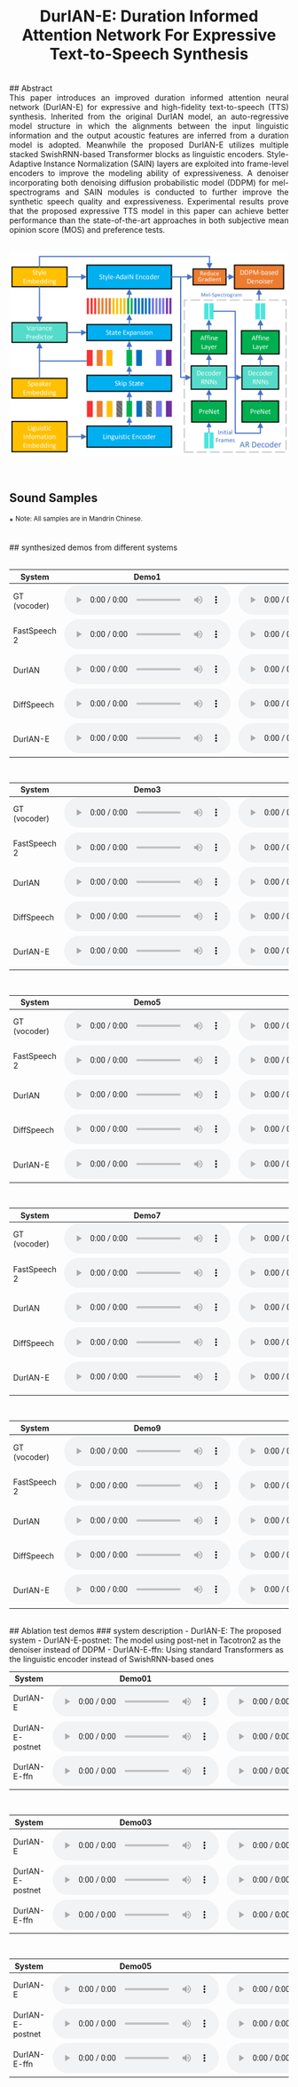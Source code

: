 # <center> DurIAN-E:  Duration Informed Attention Network For Expressive Text-to-Speech Synthesis</center>
<br>
## Abstract
<div style="text-align: justify"> This paper introduces an improved  duration informed attention neural network (DurIAN-E) for expressive and high-fidelity  text-to-speech  (TTS) synthesis.  Inherited from the original DurIAN model, an auto-regressive model structure in which the alignments between the input linguistic information and the output acoustic features are inferred from a duration model is adopted. Meanwhile the proposed DurIAN-E utilizes multiple stacked SwishRNN-based Transformer blocks as linguistic encoders.
Style-Adaptive Instance Normalization (SAIN) layers are exploited into 
frame-level encoders to improve the modeling ability of expressiveness.
A  denoiser incorporating both  denoising diffusion probabilistic model (DDPM) for mel-spectrograms and SAIN modules is conducted to further improve the synthetic  speech quality and expressiveness.
Experimental results prove that the proposed expressive TTS model in this paper can achieve better performance than the state-of-the-art approaches  in both subjective mean opinion score (MOS) and preference tests. </div> 

<br>

![arch](images/duriane.png)

<br>

## Sound Samples

\* <sup>Note: All samples are in Mandrin Chinese.</sup>

<br>
## synthesized demos from different systems
<br>
<br>

<table align="center">
  <thead>
    <tr>
      <th>System</th>
      <th>Demo1</th>
      <th>Demo2</th>
    </tr>
  </thead>
  <tbody>
    
   <tr>
      <td>GT (vocoder) </td>
      <td><audio controls="" preload="auto">
            <source src="wavs/gt/test01.wav"></audio></td>
       <td><audio controls="" preload="auto">
            <source src="wavs/gt/test02.wav"></audio></td>
     
   </tr>
   <tr>
   <td>FastSpeech 2 </td>
    <td><audio controls="" preload="auto">
            <source src="wavs/fs/test01.wav"></audio></td>
    <td><audio controls="" preload="auto">
            <source src="wavs/fs/test02.wav"></audio></td>
    
   </tr>
   <tr>
    <td>DurIAN </td>
     <td><audio controls="" preload="auto">
            <source src="wavs/durian/test01.wav"></audio></td>
    <td><audio controls="" preload="auto">
            <source src="wavs/durian/test02.wav"></audio></td>
   </tr>
   <tr>
    <td>DiffSpeech </td>
     <td><audio controls="" preload="auto">
            <source src="wavs/ds/test01.wav"></audio></td>
    <td><audio controls="" preload="auto">
            <source src="wavs/ds/test02.wav"></audio></td>
   </tr>
   <tr>
    <td>DurIAN-E </td>
     <td><audio controls="" preload="auto">
            <source src="wavs/duriane/test01.wav"></audio></td>
    <td><audio controls="" preload="auto">
            <source src="wavs/duriane/test02.wav"></audio></td>
   </tr>
  </tbody>
</table>
<br>
<table align="center">
  <thead>
    <tr>
      <th>System</th>
      <th>Demo3</th>
      <th>Demo4</th>
    </tr>
  </thead>
  <tbody>
    
   <tr>
      <td>GT (vocoder) </td>
      <td><audio controls="" preload="auto">
            <source src="wavs/gt/test03.wav"></audio></td>
       <td><audio controls="" preload="auto">
            <source src="wavs/gt/test04.wav"></audio></td>
     
   </tr>
   <tr>
   <td>FastSpeech 2 </td>
    <td><audio controls="" preload="auto">
            <source src="wavs/fs/test03.wav"></audio></td>
    <td><audio controls="" preload="auto">
            <source src="wavs/fs/test04.wav"></audio></td>
    
   </tr>
   <tr>
    <td>DurIAN </td>
     <td><audio controls="" preload="auto">
            <source src="wavs/durian/test03.wav"></audio></td>
    <td><audio controls="" preload="auto">
            <source src="wavs/durian/test04.wav"></audio></td>
   </tr>
   <tr>
    <td>DiffSpeech </td>
     <td><audio controls="" preload="auto">
            <source src="wavs/ds/test03.wav"></audio></td>
    <td><audio controls="" preload="auto">
            <source src="wavs/ds/test04.wav"></audio></td>
   </tr>
   <tr>
    <td>DurIAN-E </td>
     <td><audio controls="" preload="auto">
            <source src="wavs/duriane/test03.wav"></audio></td>
    <td><audio controls="" preload="auto">
            <source src="wavs/duriane/test04.wav"></audio></td>
   </tr>
  </tbody>
</table>

<br>

<table align="center">
  <thead>
    <tr>
      <th>System</th>
      <th>Demo5</th>
      <th>Demo6</th>
    </tr>
  </thead>
  <tbody>
    
   <tr>
      <td>GT (vocoder) </td>
      <td><audio controls="" preload="auto">
            <source src="wavs/gt/test05.wav"></audio></td>
       <td><audio controls="" preload="auto">
            <source src="wavs/gt/test06.wav"></audio></td>
     
   </tr>
   <tr>
   <td>FastSpeech 2 </td>
    <td><audio controls="" preload="auto">
            <source src="wavs/fs/test05.wav"></audio></td>
    <td><audio controls="" preload="auto">
            <source src="wavs/fs/test06.wav"></audio></td>
    
   </tr>
   <tr>
    <td>DurIAN </td>
     <td><audio controls="" preload="auto">
            <source src="wavs/durian/test05.wav"></audio></td>
    <td><audio controls="" preload="auto">
            <source src="wavs/durian/test06.wav"></audio></td>
   </tr>
   <tr>
    <td>DiffSpeech </td>
     <td><audio controls="" preload="auto">
            <source src="wavs/ds/test05.wav"></audio></td>
    <td><audio controls="" preload="auto">
            <source src="wavs/ds/test06.wav"></audio></td>
   </tr>
   <tr>
    <td>DurIAN-E </td>
     <td><audio controls="" preload="auto">
            <source src="wavs/duriane/test05.wav"></audio></td>
    <td><audio controls="" preload="auto">
            <source src="wavs/duriane/test06.wav"></audio></td>
   </tr>
  </tbody>
</table>

<br>
<table align="center">
  <thead>
    <tr>
      <th>System</th>
      <th>Demo7</th>
      <th>Demo8</th>
    </tr>
  </thead>
  <tbody>
    
   <tr>
      <td>GT (vocoder) </td>
      <td><audio controls="" preload="auto">
            <source src="wavs/gt/test07.wav"></audio></td>
       <td><audio controls="" preload="auto">
            <source src="wavs/gt/test08.wav"></audio></td>
     
   </tr>
   <tr>
   <td>FastSpeech 2 </td>
    <td><audio controls="" preload="auto">
            <source src="wavs/fs/test07.wav"></audio></td>
    <td><audio controls="" preload="auto">
            <source src="wavs/fs/test08.wav"></audio></td>
    
   </tr>
   <tr>
    <td>DurIAN </td>
     <td><audio controls="" preload="auto">
            <source src="wavs/durian/test07.wav"></audio></td>
    <td><audio controls="" preload="auto">
            <source src="wavs/durian/test08.wav"></audio></td>
   </tr>
   <tr>
    <td>DiffSpeech </td>
     <td><audio controls="" preload="auto">
            <source src="wavs/ds/test07.wav"></audio></td>
    <td><audio controls="" preload="auto">
            <source src="wavs/ds/test08.wav"></audio></td>
   </tr>
   <tr>
    <td>DurIAN-E </td>
     <td><audio controls="" preload="auto">
            <source src="wavs/duriane/test07.wav"></audio></td>
    <td><audio controls="" preload="auto">
            <source src="wavs/duriane/test08.wav"></audio></td>
   </tr>
  </tbody>
</table>

<br>
<table align="center">
  <thead>
    <tr>
      <th>System</th>
      <th>Demo9</th>
      <th>Demo10</th>
    </tr>
  </thead>
  <tbody>
    
   <tr>
      <td>GT (vocoder) </td>
      <td><audio controls="" preload="auto">
            <source src="wavs/gt/test09.wav"></audio></td>
       <td><audio controls="" preload="auto">
            <source src="wavs/gt/test10.wav"></audio></td>
     
   </tr>
   <tr>
   <td>FastSpeech 2 </td>
    <td><audio controls="" preload="auto">
            <source src="wavs/fs/test09.wav"></audio></td>
    <td><audio controls="" preload="auto">
            <source src="wavs/fs/test10.wav"></audio></td>
    
   </tr>
   <tr>
    <td>DurIAN </td>
     <td><audio controls="" preload="auto">
            <source src="wavs/durian/test09.wav"></audio></td>
    <td><audio controls="" preload="auto">
            <source src="wavs/durian/test10.wav"></audio></td>
   </tr>
   <tr>
    <td>DiffSpeech </td>
     <td><audio controls="" preload="auto">
            <source src="wavs/ds/test09.wav"></audio></td>
    <td><audio controls="" preload="auto">
            <source src="wavs/ds/test10.wav"></audio></td>
   </tr>
   <tr>
    <td>DurIAN-E </td>
     <td><audio controls="" preload="auto">
            <source src="wavs/duriane/test09.wav"></audio></td>
    <td><audio controls="" preload="auto">
            <source src="wavs/duriane/test10.wav"></audio></td>
   </tr>
  </tbody>
</table>


<br>
## Ablation test demos
### system description
- DurIAN-E: The proposed system
- DurIAN-E-postnet: The model using post-net in Tacotron2 as the denoiser instead of DDPM
- DurIAN-E-ffn: Using standard Transformers as the linguistic encoder instead of SwishRNN-based ones
<br>
<table align="center">
 <thead>
    <tr>
      <th>System</th>
      <th>Demo01</th>
      <th>Demo02</th>
    </tr>
  </thead>
  <tbody>
    
  
   <tr>
    <td>DurIAN-E </td>
     <td><audio controls="" preload="auto">
            <source src="wavs/abx/duriane/test01.wav"></audio></td>
    <td><audio controls="" preload="auto">
            <source src="wavs/abx/duriane/test02.wav"></audio></td>
   </tr>
    <tr>
      <td>DurIAN-E-postnet </td>
      <td><audio controls="" preload="auto">
            <source src="wavs/abx/duriane-e-postnet/test01.wav"></audio></td>
       <td><audio controls="" preload="auto">
            <source src="wavs/abx/duriane-e-postnet/test02.wav"></audio></td>
     
   </tr>
   <tr>
   <td>DurIAN-E-ffn</td>
    <td><audio controls="" preload="auto">
            <source src="wavs/abx/duriane-e-ffn/test01.wav"></audio></td>
    <td><audio controls="" preload="auto">
            <source src="wavs/abx/duriane-e-ffn/test02.wav"></audio></td>
    
   </tr>
  </tbody>
</table>
<br>
<table align="center">
 <thead>
    <tr>
      <th>System</th>
      <th>Demo03</th>
      <th>Demo04</th>
    </tr>
  </thead>
  <tbody>
    
  
   <tr>
    <td>DurIAN-E </td>
     <td><audio controls="" preload="auto">
            <source src="wavs/abx/duriane/test03.wav"></audio></td>
    <td><audio controls="" preload="auto">
            <source src="wavs/abx/duriane/test04.wav"></audio></td>
   </tr>
    <tr>
      <td>DurIAN-E-postnet </td>
      <td><audio controls="" preload="auto">
            <source src="wavs/abx/duriane-e-postnet/test03.wav"></audio></td>
       <td><audio controls="" preload="auto">
            <source src="wavs/abx/duriane-e-postnet/test04.wav"></audio></td>
     
   </tr>
   <tr>
   <td>DurIAN-E-ffn</td>
    <td><audio controls="" preload="auto">
            <source src="wavs/abx/duriane-e-ffn/test03.wav"></audio></td>
    <td><audio controls="" preload="auto">
            <source src="wavs/abx/duriane-e-ffn/test04.wav"></audio></td>
    
   </tr>
  </tbody>
</table>

<br>
<table align="center">
 <thead>
    <tr>
      <th>System</th>
      <th>Demo05</th>
      <th>Demo06</th>
    </tr>
  </thead>
  <tbody>
    
  
   <tr>
    <td>DurIAN-E </td>
     <td><audio controls="" preload="auto">
            <source src="wavs/abx/duriane/test05.wav"></audio></td>
    <td><audio controls="" preload="auto">
            <source src="wavs/abx/duriane/test06.wav"></audio></td>
   </tr>
    <tr>
      <td>DurIAN-E-postnet </td>
      <td><audio controls="" preload="auto">
            <source src="wavs/abx/duriane-e-postnet/test05.wav"></audio></td>
       <td><audio controls="" preload="auto">
            <source src="wavs/abx/duriane-e-postnet/test06.wav"></audio></td>
     
   </tr>
   <tr>
   <td>DurIAN-E-ffn</td>
    <td><audio controls="" preload="auto">
            <source src="wavs/abx/duriane-e-ffn/test05.wav"></audio></td>
    <td><audio controls="" preload="auto">
            <source src="wavs/abx/duriane-e-ffn/test06.wav"></audio></td>
    
   </tr>
  </tbody>
</table>
